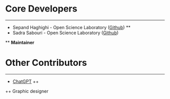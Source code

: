 # Core Developers
----------
- Sepand Haghighi - Open Science Laboratory ([Github](https://github.com/sepandhaghighi)) **
- Sadra Sabouri - Open Science Laboratory ([Github](https://github.com/sadrasabouri))

** **Maintainer**


# Other Contributors
----------
- [ChatGPT](https://chat.openai.com/) ++

++ Graphic designer
